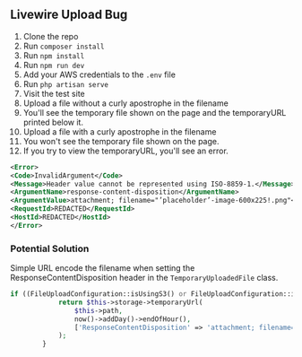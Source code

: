 ## Livewire Upload Bug

1. Clone the repo
2. Run `composer install`
3. Run `npm install`
4. Run `npm run dev`
5. Add your AWS credentials to the `.env` file
6. Run `php artisan serve`
7. Visit the test site
8. Upload a file without a curly apostrophe in the filename
9. You'll see the temporary file shown on the page and the temporaryURL printed below it.
9. Upload a file with a curly apostrophe in the filename
10. You won't see the temporary file shown on the page.
11. If you try to view the temporaryURL, you'll see an error.

```xml
<Error>
<Code>InvalidArgument</Code>
<Message>Header value cannot be represented using ISO-8859-1.</Message>
<ArgumentName>response-content-disposition</ArgumentName>
<ArgumentValue>attachment; filename="’placeholder’-image-600x225!.png"</ArgumentValue>
<RequestId>REDACTED</RequestId>
<HostId>REDACTED</HostId>
</Error>
```

### Potential Solution
Simple URL encode the filename when setting the ResponseContentDisposition header in the `TemporaryUploadedFile` class.

```php
if ((FileUploadConfiguration::isUsingS3() or FileUploadConfiguration::isUsingGCS()) && ! app()->runningUnitTests()) {
            return $this->storage->temporaryUrl(
                $this->path,
                now()->addDay()->endOfHour(),
                ['ResponseContentDisposition' => 'attachment; filename="' . urlencode($this->getClientOriginalName()) . '"']
            );
        }
```


